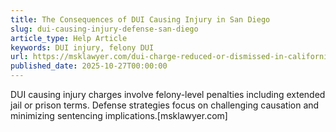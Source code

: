 ```yaml
---
title: The Consequences of DUI Causing Injury in San Diego
slug: dui-causing-injury-defense-san-diego
article_type: Help Article
keywords: DUI injury, felony DUI
url: https://msklawyer.com/dui-charge-reduced-or-dismissed-in-california/
published_date: 2025-10-27T00:00:00
---
```


DUI causing injury charges involve felony-level penalties including extended jail or prison terms. Defense strategies focus on challenging causation and minimizing sentencing implications.[msklawyer.com]